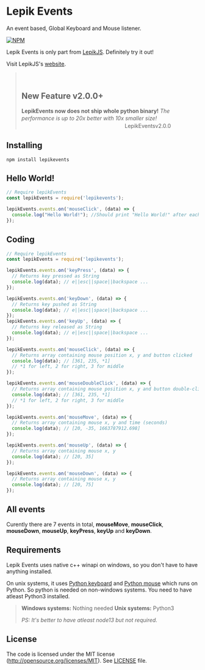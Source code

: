 # Lepik Events
An event based, Global Keyboard and Mouse listener.

[![NPM](https://nodei.co/npm-dl/lepikevents.png)](https://www.npmjs.com/package/lepikevents)

Lepik Events is only part from [LepikJS](https://www.npmjs.com/package/lepikjs). Definitely try it out!

Visit LepikJS's [website](https://lepikjs.pages.dev/).


> ㅤ
> ## New Feature v2.0.0+
>
> **LepikEvents now does not ship whole python binary!**
> *The performance is up to 20x better with 10x smaller size!*
ㅤㅤㅤㅤㅤㅤㅤㅤㅤㅤㅤㅤㅤㅤㅤㅤㅤㅤㅤㅤㅤㅤㅤㅤㅤㅤㅤㅤㅤLepikEventsv2.0.0


## Installing

    npm install lepikevents


## Hello World!
```javascript
// Require lepikEvents
const lepikEvents = require('lepikevents');

lepikEvents.events.on('mouseClick', (data) => {
  console.log("Hello World!"); //Should print "Hello World!" after each click of mouse
});
```

## Coding

```javascript
// Require lepikEvents
const lepikEvents = require('lepikevents');

lepikEvents.events.on('keyPress', (data) => {
  // Returns key pressed as String 
  console.log(data); // e||esc||space||backspace ...
});

lepikEvents.events.on('keyDown', (data) => {
  // Returns key pushed as String 
  console.log(data); // e||esc||space||backspace ...
});
lepikEvents.events.on('keyUp', (data) => {
  // Returns key released as String 
  console.log(data); // e||esc||space||backspace ...
});

lepikEvents.events.on('mouseClick', (data) => {
  // Returns array containing mouse position x, y and button clicked 
  console.log(data); // [361, 235, *1]
  // *1 for left, 2 for right, 3 for middle
});

lepikEvents.events.on('mouseDoubleClick', (data) => {
  // Returns array containing mouse position x, y and button double-clicked 
  console.log(data); // [361, 235, *1]
  // *1 for left, 2 for right, 3 for middle
});

lepikEvents.events.on('mouseMove', (data) => {
  // Returns array containing mouse x, y and time (seconds)
  console.log(data); // [20, -35, 1663787912.698]
});

lepikEvents.events.on('mouseUp', (data) => {
  // Returns array containing mouse x, y
  console.log(data); // [20, 35]
});

lepikEvents.events.on('mouseDown', (data) => {
  // Returns array containing mouse x, y
  console.log(data); // [20, 75]
});
```

## All events

Curently there are 7 events in total, **mouseMove**, **mouseClick**, **mouseDown**, **mouseUp**, **keyPress**, **keyUp** and **keyDown**.

## Requirements

Lepik Events uses native c++ winapi on windows, so you don't have to have anything installed.

On unix systems, it uses [Python keyboard](https://github.com/boppreh/keyboard) and [Python mouse](https://github.com/boppreh/mouse) which runs on Python. So python is needed on non-windows systems. You need to have atleast Python3 installed.


> **Windows systems:** Nothing needed
> **Unix systems:** Python3
> 
>  *PS: It's better to have atleast node13 but not required.*

## License
The code is licensed under the MIT license (http://opensource.org/licenses/MIT). See [LICENSE](./LICENSE) file.